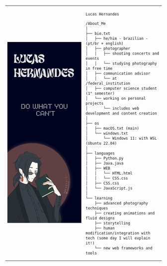 <table>
  <tr>
    <td style="width: 50%;">
       <img src="https://github.com/LucasPHernandes/LucasPHernandes/blob/main/lucashernandes-sidePanel.png" alt="Avatar" style="width: 200%; border: none;"/>
    </td>
    <td style="width: 50%; vertical-align: top;">
      <p style="font-family: monospace; font-size: 16px;">
       
    Lucas Hernandes

</p>

    /About_Me
    │
    ├── bio.txt
    │   ├── he/him - brazilian - (pt/br + english)
    │   ├── photographer
    │   │   ├── shooting concerts and events
    │   │   └── studying photography in free time
    │   ├── communication advisor
    │   │   └── at /federal_institution
    │   ├── computer science student (1° semester)
    │   └── working on personal projects
    │       └── includes web development and content creation
    │
    ├── os
    │   ├── macOS.txt (main)
    │   └── windows.txt
    │       └── Windows 11: with WSL (Ubuntu 22.04)
    │
    ├── languages
    │   ├── Python.py
    │   ├── Java.java
    │   ├── WEB
    │   │   └── HTML.html
    │   │   └── CSS.css
    │   ├── CSS.css
    │   └── JavaScript.js
    │
    └── learning
        ├── advanced photography techniques
        ├── creating animations and fluid designs
        ├── storytelling
        ├── human modification/integration with tech (some day I will explain it!)
        └── new web frameworks and tools

        
        
  </tr>
</table>
